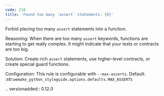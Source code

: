 ```yaml
---
code: 218
title: 'Found too many `assert` statements: {0}'
---
```



Forbid placing too many ``assert`` statements into a function.

Reasoning:
    When there are too many ``assert`` keywords,
    functions are starting to get really complex.
    It might indicate that your tests or contracts are too big.

Solution:
    Create rich ``assert`` statements, use higher-level contracts,
    or create special guard functions.

Configuration:
    This rule is configurable with ``--max-asserts``.
    Default: :str:`wemake_python_styleguide.options.defaults.MAX_ASSERTS`

.. versionadded:: 0.12.0